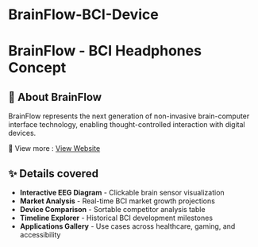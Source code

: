 # BrainFlow-BCI-Device
# BrainFlow - BCI Headphones Concept

## 🧠 About BrainFlow

BrainFlow represents the next generation of non-invasive brain-computer interface technology, enabling thought-controlled interaction with digital devices.

🧠 View more : [View Website](https://k-saicharan.github.io/BrainFlow-BCI-Device/)

## ✨ Details covered

- **Interactive EEG Diagram** - Clickable brain sensor visualization
- **Market Analysis** - Real-time BCI market growth projections  
- **Device Comparison** - Sortable competitor analysis table
- **Timeline Explorer** - Historical BCI development milestones
- **Applications Gallery** - Use cases across healthcare, gaming, and accessibility

